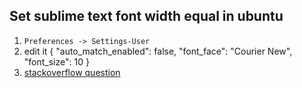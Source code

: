 ## Set sublime text font width equal in ubuntu

1. `Preferences -> Settings-User`
2. edit it
		{
			"auto_match_enabled": false,
			"font_face": "Courier New",
			"font_size": 10
		}
3. [stackoverflow question](http://stackoverflow.com/questions/20280159/change-default-settings-in-sublime-text-3)